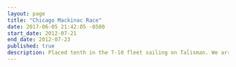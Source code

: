 ```yaml
---
layout: page
title: "Chicago Mackinac Race"
date: 2017-06-05 21:42:05 -0500
start_date: 2012-07-21
end_date: 2012-07-23
published: true
description: Placed tenth in the T-10 fleet sailing on Talisman. We arrived on Monday at 11:04:42 AM after sailing for 47 hours, 44 minutes and 42 seconds.
---
```

